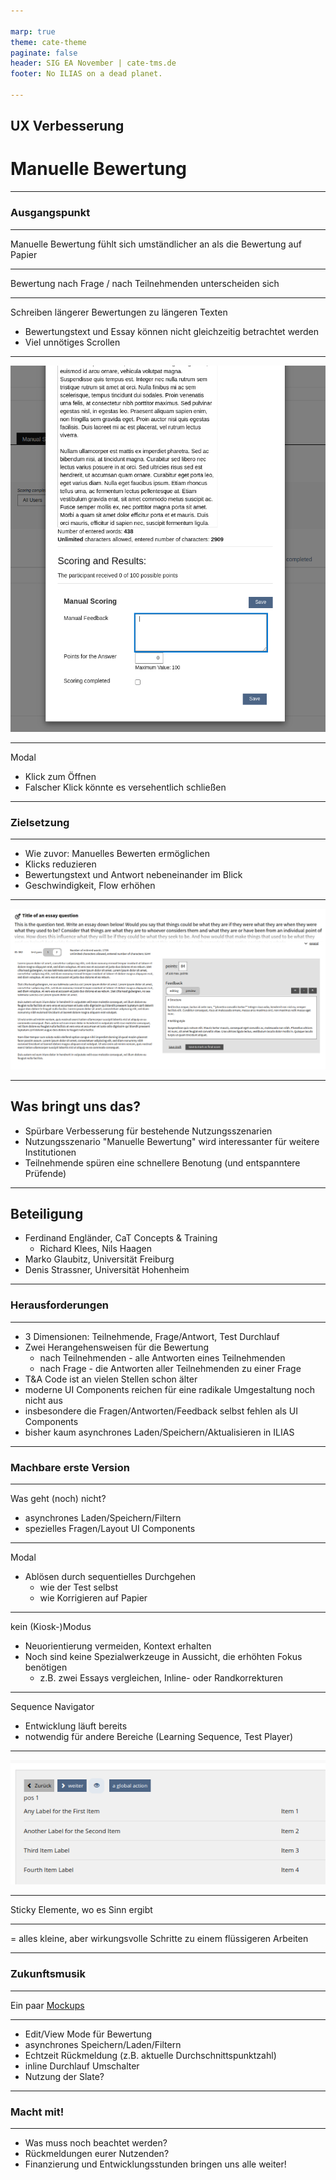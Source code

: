 ```yaml
---

marp: true
theme: cate-theme
paginate: false
header: SIG EA November | cate-tms.de
footer: No ILIAS on a dead planet.

---
```


<!-- _class: title-01 -->

## **UX Verbesserung**

# **Manuelle Bewertung**

---

<!-- _class: chapter-01 -->

### **Ausgangspunkt**

---

Manuelle Bewertung fühlt sich umständlicher an als die Bewertung auf Papier

---

Bewertung nach Frage / nach Teilnehmenden unterscheiden sich

---

Schreiben längerer Bewertungen zu längeren Texten
* Bewertungstext und Essay können nicht gleichzeitig betrachtet werden
* Viel unnötiges Scrollen

---

<!-- _header: "" -->
<!-- _footer: "" -->

![bg fit](img/test_long-essay.png)

---

Modal
* Klick zum Öffnen
* Falscher Klick könnte es versehentlich schließen

---

<!-- _class: chapter-01 -->

### **Zielsetzung**

---

* Wie zuvor: Manuelles Bewerten ermöglichen
* Klicks reduzieren
* Bewertungstext und Antwort nebeneinander im Blick
* Geschwindigkeit, Flow erhöhen

---

<!-- _header: "" -->
<!-- _footer: "" -->

![bg fit](img/test_side-by-side.png)

---

## Was bringt uns das?

* Spürbare Verbesserung für bestehende Nutzungsszenarien
* Nutzungsszenario "Manuelle Bewertung" wird interessanter für weitere Institutionen
* Teilnehmende spüren eine schnellere Benotung (und entspanntere Prüfende)

---

## Beteiligung

* Ferdinand Engländer, CaT Concepts & Training
  * Richard Klees, Nils Haagen
* Marko Glaubitz, Universität Freiburg
* Denis Strassner, Universität Hohenheim

---

<!-- _class: chapter-01 -->

### **Herausforderungen**

---

* 3 Dimensionen: Teilnehmende, Frage/Antwort, Test Durchlauf
* Zwei Herangehensweisen für die Bewertung
  * nach Teilnehmenden - alle Antworten eines Teilnehmenden
  * nach Frage - die Antworten aller Teilnehmenden zu einer Frage
* T&A Code ist an vielen Stellen schon älter
* moderne UI Components reichen für eine radikale Umgestaltung noch nicht aus
* insbesondere die Fragen/Antworten/Feedback selbst fehlen als UI Components
* bisher kaum asynchrones Laden/Speichern/Aktualisieren in ILIAS

---

<!-- _class: chapter-01 -->

### **Machbare erste Version**

---

Was geht (noch) nicht?

* asynchrones Laden/Speichern/Filtern
* spezielles Fragen/Layout UI Components

---

Modal

* Ablösen durch sequentielles Durchgehen
  * wie der Test selbst
  * wie Korrigieren auf Papier

---

kein (Kiosk-)Modus

* Neuorientierung vermeiden, Kontext erhalten
* Noch sind keine Spezialwerkzeuge in Aussicht, die erhöhten Fokus benötigen
  * z.B. zwei Essays vergleichen, Inline- oder Randkorrekturen

---

Sequence Navigator

* Entwicklung läuft bereits
* notwendig für andere Bereiche (Learning Sequence, Test Player)

---

![Sequence-Navigator-PR.png](img/Sequence-Navigator-PR.png)

---

Sticky Elemente, wo es Sinn ergibt

---

= alles kleine, aber wirkungsvolle Schritte zu einem flüssigeren Arbeiten

---

<!-- _class: chapter-01 -->

### **Zukunftsmusik**

---

Ein paar [Mockups](https://design.penpot.app/#/view/5e250d03-b345-8112-8005-28260c3fdccd?page-id=5e250d03-b345-8112-8005-28260c3fdcce&section=interactions&index=0)

---

* Edit/View Mode für Bewertung
* asynchrones Speichern/Laden/Filtern
* Echtzeit Rückmeldung (z.B. aktuelle Durchschnittspunktzahl)
* inline Durchlauf Umschalter
* Nutzung der Slate?

---

<!-- _class: chapter-01 -->

### **Macht mit!**

---

* Was muss noch beachtet werden?
* Rückmeldungen eurer Nutzenden?
* Finanzierung und Entwicklungsstunden bringen uns alle weiter!
